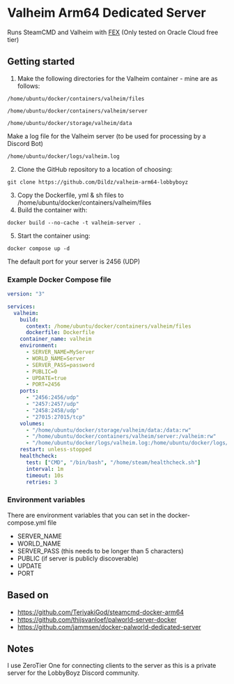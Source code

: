 # Valheim Arm64 Dedicated Server

Runs SteamCMD and Valheim with [FEX](https://github.com/FEX-Emu/FEX) (Only tested on Oracle Cloud free tier)

## Getting started

1. Make the following directories for the Valheim container - mine are as follows:
```
/home/ubuntu/docker/containers/valheim/files
```
```
/home/ubuntu/docker/containers/valheim/server
```
```
/home/ubuntu/docker/storage/valheim/data
```
Make a log file for the Valheim server (to be used for processing by a Discord Bot)
```
/home/ubuntu/docker/logs/valheim.log
```
2. Clone the GitHub repository to a location of choosing:
```
git clone https://github.com/Dildz/valheim-arm64-lobbyboyz
```
3. Copy the Dockerfile, yml & sh files to /home/ubuntu/docker/containers/valheim/files
4. Build the container with:
```
docker build --no-cache -t valheim-server .
```
5. Start the container using:
```
docker compose up -d
```

The default port for your server is 2456 (UDP)

### Example Docker Compose file
```yml
version: "3"

services:
  valheim:
    build:
      context: /home/ubuntu/docker/containers/valheim/files
      dockerfile: Dockerfile
    container_name: valheim
    environment:
      - SERVER_NAME=MyServer
      - WORLD_NAME=Server
      - SERVER_PASS=password
      - PUBLIC=0
      - UPDATE=true
      - PORT=2456
    ports:
      - "2456:2456/udp"
      - "2457:2457/udp"
      - "2458:2458/udp"
      - "27015:27015/tcp"
    volumes:
      - "/home/ubuntu/docker/storage/valheim/data:/data:rw"
      - "/home/ubuntu/docker/containers/valheim/server:/valheim:rw"
      - "/home/ubuntu/docker/logs/valheim.log:/home/ubuntu/docker/logs/valheim.log"
    restart: unless-stopped
    healthcheck:
      test: ["CMD", "/bin/bash", "/home/steam/healthcheck.sh"]
      interval: 1m
      timeout: 10s
      retries: 3
```

### Environment variables

There are environment variables that you can set in the docker-compose.yml file
- SERVER_NAME
- WORLD_NAME
- SERVER_PASS (this needs to be longer than 5 characters)
- PUBLIC (if server is publicly discoverable)
- UPDATE
- PORT

## Based on
- https://github.com/TeriyakiGod/steamcmd-docker-arm64
- https://github.com/thijsvanloef/palworld-server-docker
- https://github.com/jammsen/docker-palworld-dedicated-server

## Notes
I use ZeroTier One for connecting clients to the server as this is a private server for the LobbyBoyz Discord community.